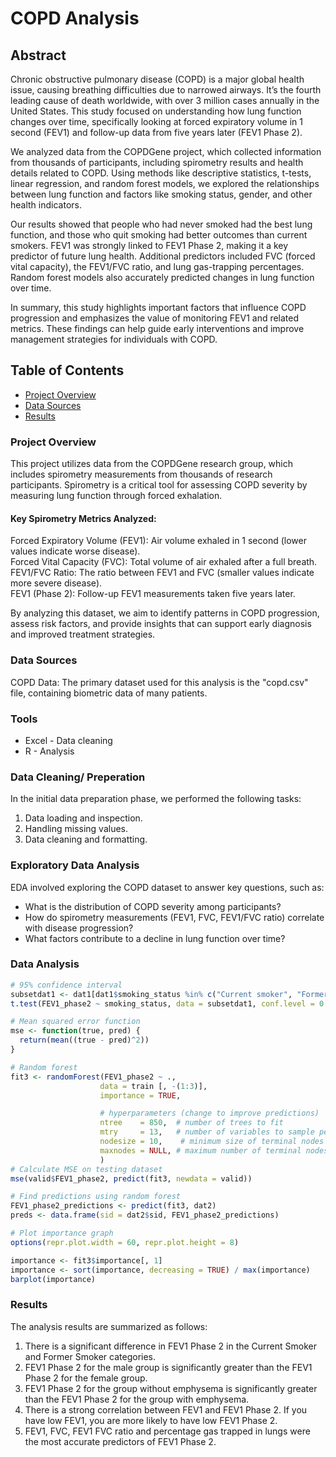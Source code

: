 # COPD Analysis

## Abstract
Chronic obstructive pulmonary disease (COPD) is a major global health issue, causing breathing difficulties due to narrowed airways. It’s the fourth leading cause of death worldwide, with over 3 million cases annually in the United States. This study focused on understanding how lung function changes over time, specifically looking at forced expiratory volume in 1 second (FEV1) and follow-up data from five years later (FEV1 Phase 2).

We analyzed data from the COPDGene project, which collected information from thousands of participants, including spirometry results and health details related to COPD. Using methods like descriptive statistics, t-tests, linear regression, and random forest models, we explored the relationships between lung function and factors like smoking status, gender, and other health indicators.

Our results showed that people who had never smoked had the best lung function, and those who quit smoking had better outcomes than current smokers. FEV1 was strongly linked to FEV1 Phase 2, making it a key predictor of future lung health. Additional predictors included FVC (forced vital capacity), the FEV1/FVC ratio, and lung gas-trapping percentages. Random forest models also accurately predicted changes in lung function over time.

In summary, this study highlights important factors that influence COPD progression and emphasizes the value of monitoring FEV1 and related metrics. These findings can help guide early interventions and improve management strategies for individuals with COPD.


## Table of Contents
- [Project Overview](#project-overview)
- [Data Sources](#data-sources)
- [Results](#results)

### Project Overview
This project utilizes data from the COPDGene research group, which includes spirometry measurements from thousands of research participants. Spirometry is a critical tool for assessing COPD severity by measuring lung function through forced exhalation.

#### Key Spirometry Metrics Analyzed:
Forced Expiratory Volume (FEV1): Air volume exhaled in 1 second (lower values indicate worse disease).  
Forced Vital Capacity (FVC): Total volume of air exhaled after a full breath.  
FEV1/FVC Ratio: The ratio between FEV1 and FVC (smaller values indicate more severe disease).  
FEV1 (Phase 2): Follow-up FEV1 measurements taken five years later.  

By analyzing this dataset, we aim to identify patterns in COPD progression, assess risk factors, and provide insights that can support early diagnosis and improved treatment strategies.


### Data Sources
COPD Data: The primary dataset used for this analysis is the "copd.csv" file, containing biometric data of many patients. 

### Tools
- Excel - Data cleaning
- R - Analysis

### Data Cleaning/ Preperation
In the initial data preparation phase, we performed the following tasks:

1. Data loading and inspection.  
2. Handling missing values.  
3. Data cleaning and formatting.

### Exploratory Data Analysis

EDA involved exploring the COPD dataset to answer key questions, such as:  

- What is the distribution of COPD severity among participants?  
- How do spirometry measurements (FEV1, FVC, FEV1/FVC ratio) correlate with disease progression?  
- What factors contribute to a decline in lung function over time?

### Data Analysis

``` R
# 95% confidence interval
subsetdat1 <- dat1[dat1$smoking_status %in% c("Current smoker", "Former smoker"), ]
t.test(FEV1_phase2 ~ smoking_status, data = subsetdat1, conf.level = 0.95)

# Mean squared error function
mse <- function(true, pred) {
  return(mean((true - pred)^2))
}

# Random forest
fit3 <- randomForest(FEV1_phase2 ~ .,
                    data = train [, -(1:3)],
                    importance = TRUE,

                    # hyperparameters (change to improve predictions)
                    ntree    = 850,  # number of trees to fit
                    mtry     = 13,   # number of variables to sample per tree
                    nodesize = 10,    # minimum size of terminal nodes
                    maxnodes = NULL, # maximum number of terminal nodes a tree can have
                    )
# Calculate MSE on testing dataset
mse(valid$FEV1_phase2, predict(fit3, newdata = valid))

# Find predictions using random forest
FEV1_phase2_predictions <- predict(fit3, dat2)
preds <- data.frame(sid = dat2$sid, FEV1_phase2_predictions)

# Plot importance graph
options(repr.plot.width = 60, repr.plot.height = 8)

importance <- fit3$importance[, 1]
importance <- sort(importance, decreasing = TRUE) / max(importance)
barplot(importance)

```

### Results
The analysis results are summarized as follows:
1. There is a significant difference in FEV1 Phase 2 in the Current Smoker and Former Smoker categories.
2. FEV1 Phase 2 for the male group is significantly greater than the FEV1 Phase 2 for the female group.
3. FEV1 Phase 2 for the group without emphysema is significantly greater than the FEV1 Phase 2 for the group with emphysema.
4. There is a strong correlation between FEV1 and FEV1 Phase 2. If you have low FEV1, you are more likely to have low FEV1 Phase 2.
5. FEV1, FVC, FEV1 FVC ratio and percentage gas trapped in lungs were the most accurate predictors of FEV1 Phase 2.


   










